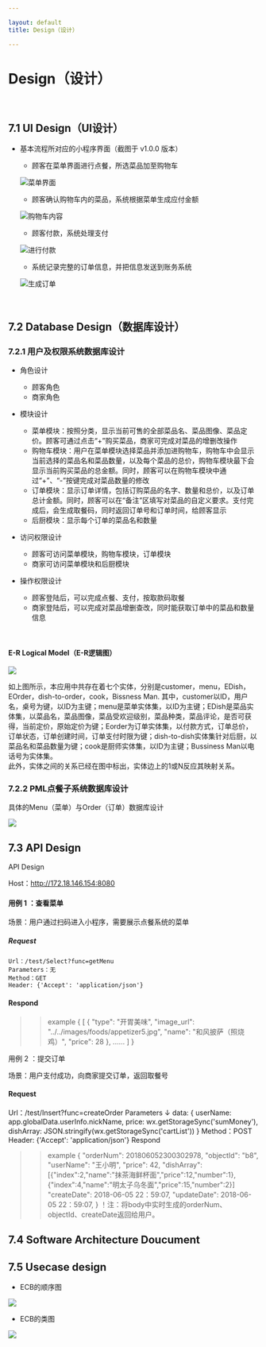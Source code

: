 ```yaml
---

layout: default
title: Design（设计）

---
```


# Design（设计）

</br>

## 7.1 UI Design（UI设计）

- 基本流程所对应的小程序界面（截图于 v1.0.0 版本）

  - 顾客在菜单界面进行点餐，所选菜品加至购物车
  
  ![菜单界面](https://raw.githubusercontent.com/OrderingService/WechatApplet/master/ScreenShots_v1.0.0/screenshot_1_frame.png)

  - 顾客确认购物车内的菜品，系统根据菜单生成应付金额
  
  ![购物车内容](https://raw.githubusercontent.com/OrderingService/WechatApplet/master/ScreenShots_v1.0.0/screenshot_2_frame.png)

  - 顾客付款，系统处理支付
  
  ![进行付款](https://raw.githubusercontent.com/OrderingService/WechatApplet/master/ScreenShots_v1.0.0/screenshot_3_frame.png)

  - 系统记录完整的订单信息，并把信息发送到账务系统
  
  ![生成订单](https://raw.githubusercontent.com/OrderingService/WechatApplet/master/ScreenShots_v1.0.0/screenshot_4_frame.png)

</br>

## 7.2 Database Design（数据库设计）

### 7.2.1 用户及权限系统数据库设计

- 角色设计
  - 顾客角色
  - 商家角色
- 模块设计
  - 菜单模块：按照分类，显示当前可售的全部菜品名、菜品图像、菜品定价。顾客可通过点击“+”购买菜品，商家可完成对菜品的增删改操作
  - 购物车模块：用户在菜单模块选择菜品并添加进购物车，购物车中会显示当前选择的菜品名和菜品数量，以及每个菜品的总价，购物车模块最下会显示当前购买菜品的总金额。同时，顾客可以在购物车模块中通过“+”、“-”按键完成对菜品数量的修改
  - 订单模块：显示订单详情，包括订购菜品的名字、数量和总价，以及订单总计金额。同时，顾客可以在“备注”区填写对菜品的自定义要求。支付完成后，会生成取餐码，同时返回订单号和订单时间，给顾客显示
  - 后厨模块：显示每个订单的菜品名和数量
  
- 访问权限设计
  - 顾客可访问菜单模块，购物车模块，订单模块
  - 商家可访问菜单模块和后厨模块

- 操作权限设计
  - 顾客登陆后，可以完成点餐、支付，按取款码取餐
  - 商家登陆后，可以完成对菜品增删查改，同时能获取订单中的菜品和数量信息
<br/>

#### E-R Logical Model（E-R逻辑图）

![](https://raw.githubusercontent.com/OrderingService/Dashboard/gh-pages/imgs/er_model.png)

如上图所示，本应用中共存在着七个实体，分别是customer，menu，EDish，EOrder，dish-to-order，cook，Bissness Man. 其中，customer以ID，用户名，桌号为键，以ID为主键；menu是菜单实体集，以ID为主键；EDish是菜品实体集，以菜品名，菜品图像，菜品受欢迎级别，菜品种类，菜品评论，是否可获得，当前定价，原始定价为键；Eorder为订单实体集，以付款方式，订单总价，订单状态，订单创建时间，订单支付时限为键；dish-to-dish实体集针对后厨，以菜品名和菜品数量为键；cook是厨师实体集，以ID为主键；Bussiness Man以电话号为实体集。
<br/> 
此外，实体之间的关系已经在图中标出，实体边上的1或N反应其映射关系。
<br/>

### 7.2.2 PML点餐子系统数据库设计
具体的Menu（菜单）与Order（订单）数据库设计

![](https://raw.githubusercontent.com/OrderingService/Dashboard/gh-pages/imgs/database.png)

## 7.3 API Design


API  Design

Host：http://172.18.146.154:8080

#### 用例 1 ：查看菜单

场景：用户通过扫码进入小程序，需要展示点餐系统的菜单

##### Request

 ``` 
 Url：/test/Select?func=getMenu
 Parameters：无
 Method：GET
 Header: {'Accept': 'application/json'}
``` 
 
#### Respond 

>> example
 {
    [
      {
        "type": "开胃美味",
        "image_url": "../../images/foods/appetizer5.jpg",
        "name": "和风披萨（照烧鸡）",
        "price": 28
      },
 ......
]
  }



用例 2 ：提交订单

场景：用户支付成功，向商家提交订单，返回取餐号

#### Request
 Url：/test/Insert?func=createOrder
 Parameters ↓
 data: {
 	userName: app.globalData.userInfo.nickName,
 	price: wx.getStorageSync('sumMoney'),
 	dishArray: JSON.stringify(wx.getStorageSync('cartList'))
 }
 Method：POST
 Header: {'Accept': 'application/json'}
Respond 
>> example
{
	"orderNum": 201806052300302978,
	"objectId": "b8",
	"userName": "王小明",
	"price": 42,
	"dishArray": 
[{"index":2,"name":"抹茶海鲜杯面","price":12,"number":1},{"index":4,"name":"明太子乌冬面","price":15,"number":2}]
	"createDate": 2018-06-05 22：59:07,
	"updateDate": 2018-06-05 22：59:07,
  }
！注：将body中实时生成的orderNum、objectId、createDate返回给用户。


## 7.4 Software Architecture Doucument

## 7.5 Usecase design

 - ECB的顺序图

![](https://raw.githubusercontent.com/OrderingService/Dashboard/gh-pages/imgs/ECBSequence.png)

 - ECB的类图

![](https://raw.githubusercontent.com/OrderingService/Dashboard/gh-pages/imgs/ECBClass.png)

